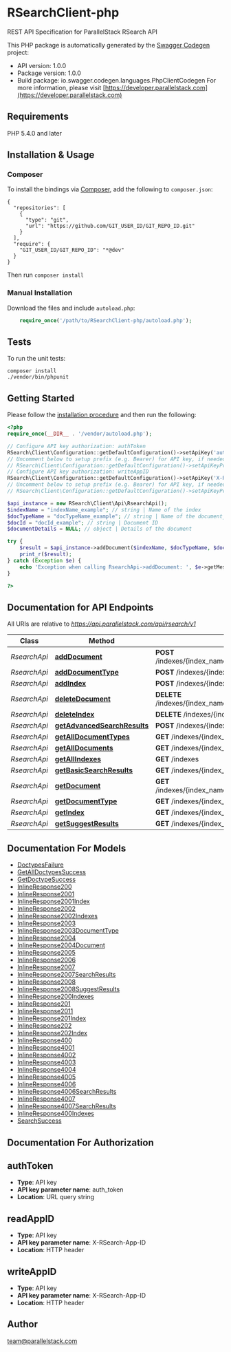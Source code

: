 # RSearchClient-php
REST API Specification for ParallelStack RSearch API

This PHP package is automatically generated by the [Swagger Codegen](https://github.com/swagger-api/swagger-codegen) project:

- API version: 1.0.0
- Package version: 1.0.0
- Build package: io.swagger.codegen.languages.PhpClientCodegen
For more information, please visit [https://developer.parallelstack.com](https://developer.parallelstack.com)

## Requirements

PHP 5.4.0 and later

## Installation & Usage
### Composer

To install the bindings via [Composer](http://getcomposer.org/), add the following to `composer.json`:

```
{
  "repositories": [
    {
      "type": "git",
      "url": "https://github.com/GIT_USER_ID/GIT_REPO_ID.git"
    }
  ],
  "require": {
    "GIT_USER_ID/GIT_REPO_ID": "*@dev"
  }
}
```

Then run `composer install`

### Manual Installation

Download the files and include `autoload.php`:

```php
    require_once('/path/to/RSearchClient-php/autoload.php');
```

## Tests

To run the unit tests:

```
composer install
./vendor/bin/phpunit
```

## Getting Started

Please follow the [installation procedure](#installation--usage) and then run the following:

```php
<?php
require_once(__DIR__ . '/vendor/autoload.php');

// Configure API key authorization: authToken
RSearch\Client\Configuration::getDefaultConfiguration()->setApiKey('auth_token', 'YOUR_API_KEY');
// Uncomment below to setup prefix (e.g. Bearer) for API key, if needed
// RSearch\Client\Configuration::getDefaultConfiguration()->setApiKeyPrefix('auth_token', 'Bearer');
// Configure API key authorization: writeAppID
RSearch\Client\Configuration::getDefaultConfiguration()->setApiKey('X-RSearch-App-ID', 'YOUR_API_KEY');
// Uncomment below to setup prefix (e.g. Bearer) for API key, if needed
// RSearch\Client\Configuration::getDefaultConfiguration()->setApiKeyPrefix('X-RSearch-App-ID', 'Bearer');

$api_instance = new RSearch\Client\Api\RsearchApi();
$indexName = "indexName_example"; // string | Name of the index
$docTypeName = "docTypeName_example"; // string | Name of the document_type
$docId = "docId_example"; // string | Document ID
$documentDetails = NULL; // object | Details of the document

try {
    $result = $api_instance->addDocument($indexName, $docTypeName, $docId, $documentDetails);
    print_r($result);
} catch (Exception $e) {
    echo 'Exception when calling RsearchApi->addDocument: ', $e->getMessage(), PHP_EOL;
}

?>
```

## Documentation for API Endpoints

All URIs are relative to *https://api.parallelstack.com/api/rsearch/v1*

Class | Method | HTTP request | Description
------------ | ------------- | ------------- | -------------
*RsearchApi* | [**addDocument**](docs/Api/RsearchApi.md#adddocument) | **POST** /indexes/{index_name}/document_types/{doc_type_name}/documents/{doc_id} | 
*RsearchApi* | [**addDocumentType**](docs/Api/RsearchApi.md#adddocumenttype) | **POST** /indexes/{index_name}/document_types/{doc_type_name} | 
*RsearchApi* | [**addIndex**](docs/Api/RsearchApi.md#addindex) | **POST** /indexes/{index_name} | 
*RsearchApi* | [**deleteDocument**](docs/Api/RsearchApi.md#deletedocument) | **DELETE** /indexes/{index_name}/document_types/{doc_type_name}/documents/{doc_id} | 
*RsearchApi* | [**deleteIndex**](docs/Api/RsearchApi.md#deleteindex) | **DELETE** /indexes/{index_name} | 
*RsearchApi* | [**getAdvancedSearchResults**](docs/Api/RsearchApi.md#getadvancedsearchresults) | **POST** /indexes/{index_name}/document_types/{doc_type_name}/search | 
*RsearchApi* | [**getAllDocumentTypes**](docs/Api/RsearchApi.md#getalldocumenttypes) | **GET** /indexes/{index_name}/document_types | 
*RsearchApi* | [**getAllDocuments**](docs/Api/RsearchApi.md#getalldocuments) | **GET** /indexes/{index_name}/document_types/{doc_type_name}/documents | 
*RsearchApi* | [**getAllIndexes**](docs/Api/RsearchApi.md#getallindexes) | **GET** /indexes | 
*RsearchApi* | [**getBasicSearchResults**](docs/Api/RsearchApi.md#getbasicsearchresults) | **GET** /indexes/{index_name}/search | 
*RsearchApi* | [**getDocument**](docs/Api/RsearchApi.md#getdocument) | **GET** /indexes/{index_name}/document_types/{doc_type_name}/documents/{doc_id} | 
*RsearchApi* | [**getDocumentType**](docs/Api/RsearchApi.md#getdocumenttype) | **GET** /indexes/{index_name}/document_types/{doc_type_name} | 
*RsearchApi* | [**getIndex**](docs/Api/RsearchApi.md#getindex) | **GET** /indexes/{index_name} | 
*RsearchApi* | [**getSuggestResults**](docs/Api/RsearchApi.md#getsuggestresults) | **GET** /indexes/{index_name}/document_types/{doc_type_name}/suggest | 


## Documentation For Models

 - [DoctypesFailure](docs/Model/DoctypesFailure.md)
 - [GetAllDoctypesSuccess](docs/Model/GetAllDoctypesSuccess.md)
 - [GetDoctypeSuccess](docs/Model/GetDoctypeSuccess.md)
 - [InlineResponse200](docs/Model/InlineResponse200.md)
 - [InlineResponse2001](docs/Model/InlineResponse2001.md)
 - [InlineResponse2001Index](docs/Model/InlineResponse2001Index.md)
 - [InlineResponse2002](docs/Model/InlineResponse2002.md)
 - [InlineResponse2002Indexes](docs/Model/InlineResponse2002Indexes.md)
 - [InlineResponse2003](docs/Model/InlineResponse2003.md)
 - [InlineResponse2003DocumentType](docs/Model/InlineResponse2003DocumentType.md)
 - [InlineResponse2004](docs/Model/InlineResponse2004.md)
 - [InlineResponse2004Document](docs/Model/InlineResponse2004Document.md)
 - [InlineResponse2005](docs/Model/InlineResponse2005.md)
 - [InlineResponse2006](docs/Model/InlineResponse2006.md)
 - [InlineResponse2007](docs/Model/InlineResponse2007.md)
 - [InlineResponse2007SearchResults](docs/Model/InlineResponse2007SearchResults.md)
 - [InlineResponse2008](docs/Model/InlineResponse2008.md)
 - [InlineResponse2008SuggestResults](docs/Model/InlineResponse2008SuggestResults.md)
 - [InlineResponse200Indexes](docs/Model/InlineResponse200Indexes.md)
 - [InlineResponse201](docs/Model/InlineResponse201.md)
 - [InlineResponse2011](docs/Model/InlineResponse2011.md)
 - [InlineResponse201Index](docs/Model/InlineResponse201Index.md)
 - [InlineResponse202](docs/Model/InlineResponse202.md)
 - [InlineResponse202Index](docs/Model/InlineResponse202Index.md)
 - [InlineResponse400](docs/Model/InlineResponse400.md)
 - [InlineResponse4001](docs/Model/InlineResponse4001.md)
 - [InlineResponse4002](docs/Model/InlineResponse4002.md)
 - [InlineResponse4003](docs/Model/InlineResponse4003.md)
 - [InlineResponse4004](docs/Model/InlineResponse4004.md)
 - [InlineResponse4005](docs/Model/InlineResponse4005.md)
 - [InlineResponse4006](docs/Model/InlineResponse4006.md)
 - [InlineResponse4006SearchResults](docs/Model/InlineResponse4006SearchResults.md)
 - [InlineResponse4007](docs/Model/InlineResponse4007.md)
 - [InlineResponse4007SearchResults](docs/Model/InlineResponse4007SearchResults.md)
 - [InlineResponse400Indexes](docs/Model/InlineResponse400Indexes.md)
 - [SearchSuccess](docs/Model/SearchSuccess.md)


## Documentation For Authorization


## authToken

- **Type**: API key
- **API key parameter name**: auth_token
- **Location**: URL query string

## readAppID

- **Type**: API key
- **API key parameter name**: X-RSearch-App-ID
- **Location**: HTTP header

## writeAppID

- **Type**: API key
- **API key parameter name**: X-RSearch-App-ID
- **Location**: HTTP header


## Author

team@parallelstack.com


